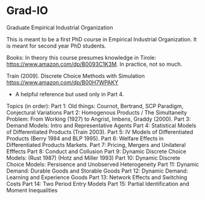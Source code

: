 # Grad-IO
Graduate Empirical Industrial Organization

This is meant to be a first PhD course in Empirical Industrial Organization.
It is meant for second year PhD students.

Books:
In theory this course presumes knowledge in Tirole: https://www.amazon.com/dp/B0093C1K3M.
In practice, not so much.

Train (2009). Discrete Choice Methods with Simulation https://www.amazon.com/dp/B00H7WPAKY
- A helpful reference but used only in Part 4.

Topics (in order):
Part 1: Old things: Cournot, Bertrand, SCP Paradigm, Conjectural Variations
Part 2: Homogenous Products / The Simultaneity Problem: From Working (1927) to Angrist, Imbens, Graddy (2000).
Part 3: Demand Models: Intro and Representative Agents
Part 4: Statistical Models of Differentiated Products (Train 2003).
Part 5: IV Models of Differentiated Products (Berry 1994 and BLP 1995).
Part 6: Welfare Effects in Differentiated Products Markets.
Part 7: Pricing, Mergers and Unilateral Efffects
Part 8: Conduct and Collusion
Part 9: Dynamic Discrete Choice Models: (Rust 1987) (Hotz and Miller 1993)
Part 10: Dynamic Discrete Choice Models: Persisence and Unobserved Heterogeneity
Part 11: Dynamic Demand: Durable Goods and Storable Goods
Part 12: Dynamic Demand: Learning and Experience Goods
Part 13: Network Effects and Switching Costs
Part 14: Two Period Entry Models
Part 15: Partial Identification and Moment Inequalities













